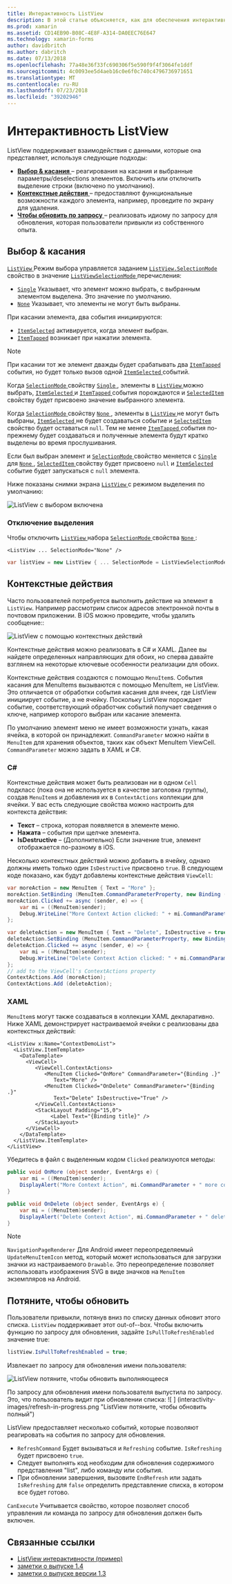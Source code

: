 ```yaml
---
title: Интерактивность ListView
description: В этой статье объясняется, как для обеспечения интерактивности ListView Xamarin.Forms, реализовав выбранные параметры, контекст действия и по запросу для обновления.
ms.prod: xamarin
ms.assetid: CD14EB90-B08C-4E8F-A314-DA0EEC76E647
ms.technology: xamarin-forms
author: davidbritch
ms.author: dabritch
ms.date: 07/13/2018
ms.openlocfilehash: 77a48e36f33fc690306f5e590f9f4f3064fe1ddf
ms.sourcegitcommit: 4c0093ee5d4aeb16c0e6f0c740c4796736971651
ms.translationtype: MT
ms.contentlocale: ru-RU
ms.lasthandoff: 07/23/2018
ms.locfileid: "39202946"
---
```

# <a name="listview-interactivity"></a>Интерактивность ListView

ListView поддерживает взаимодействия с данными, которые она представляет, используя следующие подходы:

- [**Выбор & касания** ](#selectiontaps) &ndash; реагирования на касания и выбранные параметры/deselections элементов. Включить или отключить выделение строки (включено по умолчанию).
- [**Контекстные действия** ](#Context_Actions) &ndash; предоставляют функциональные возможности каждого элемента, например, проведите по экрану для удаления.
- [**Чтобы обновить по запросу** ](#Pull_to_Refresh) &ndash; реализовать идиому по запросу для обновления, которая пользователи привыкли из собственного опыта.

<a name="selectiontaps" />

## <a name="selection--taps"></a>Выбор & касания

[ `ListView` ](xref:Xamarin.Forms.ListView) Режим выбора управляется заданием [ `ListView.SelectionMode` ](xref:Xamarin.Forms.ListView.SelectionMode) свойство в значение [ `ListViewSelectionMode` ](xref:Xamarin.Forms.ListViewSelectionMode) перечисления:

- [`Single`](xref:Xamarin.Forms.ListViewSelectionMode.Single) Указывает, что элемент можно выбрать, с выбранным элементом выделена. Это значение по умолчанию.
- [`None`](xref:Xamarin.Forms.ListViewSelectionMode.None) Указывает, что элементы не могут быть выбраны.

При касании элемента, два события инициируются:

- [`ItemSelected`](xref:Xamarin.Forms.ListView.ItemSelected) активируется, когда элемент выбран.
- [`ItemTapped`](xref:Xamarin.Forms.ListView.ItemTapped) возникает при нажатии элемента.

> [!NOTE]
> При касании тот же элемент дважды будет срабатывать два [ `ItemTapped` ](xref:Xamarin.Forms.ListView.ItemTapped) события, но будет только вызов одной [ `ItemSelected` ](xref:Xamarin.Forms.ListView.ItemSelected) событий.

Когда [ `SelectionMode` ](xref:Xamarin.Forms.ListView.SelectionMode) свойству [ `Single` ](xref:Xamarin.Forms.ListViewSelectionMode.Single), элементы в [ `ListView` ](xref:Xamarin.Forms.ListView) можно выбрать, [ `ItemSelected` ](xref:Xamarin.Forms.ListView.ItemSelected) и [ `ItemTapped` ](xref:Xamarin.Forms.ListView.ItemTapped) события порождаются и [ `SelectedItem` ](xref:Xamarin.Forms.ListView.SelectedItem) свойству будет присвоено значение выбранного элемента.

Когда [ `SelectionMode` ](xref:Xamarin.Forms.ListView.SelectionMode) свойству [ `None` ](xref:Xamarin.Forms.ListViewSelectionMode.None), элементы в [ `ListView` ](xref:Xamarin.Forms.ListView) не могут быть выбраны, [ `ItemSelected` ](xref:Xamarin.Forms.ListView.ItemSelected) не будет создаваться событие и [ `SelectedItem` ](xref:Xamarin.Forms.ListView.SelectedItem) свойство будет оставаться `null`. Тем не менее [ `ItemTapped` ](xref:Xamarin.Forms.ListView.ItemTapped) события по-прежнему будет создаваться и полученные элемента будут кратко выделены во время прослушивания.

Если был выбран элемент и [ `SelectionMode` ](xref:Xamarin.Forms.ListView.SelectionMode) свойство меняется с [ `Single` ](xref:Xamarin.Forms.ListViewSelectionMode.Single) для [ `None` ](xref:Xamarin.Forms.ListViewSelectionMode.None), [ `SelectedItem` ](xref:Xamarin.Forms.ListView.SelectedItem) свойству будет присвоено `null` и [ `ItemSelected` ](xref:Xamarin.Forms.ListView.ItemSelected) событие будет запускаться с `null` элемента.

Ниже показаны снимки экрана [ `ListView` ](xref:Xamarin.Forms.ListView) с режимом выделения по умолчанию:

![](interactivity-images/selection-default.png "ListView с выбором включена")

### <a name="disabling-selection"></a>Отключение выделения

Чтобы отключить [ `ListView` ](xref:Xamarin.Forms.ListView) набора [ `SelectionMode` ](xref:Xamarin.Forms.ListView.SelectionMode) свойства [ `None` ](xref:Xamarin.Forms.ListViewSelectionMode.None):

```xaml
<ListView ... SelectionMode="None" />
```

```csharp
var listView = new ListView { ... SelectionMode = ListViewSelectionMode.None };
```

<a name="Context_Actions" />

## <a name="context-actions"></a>Контекстные действия
Часто пользователей потребуется выполнить действие на элемент в `ListView`. Например рассмотрим список адресов электронной почты в почтовом приложении. В iOS можно проведите, чтобы удалить сообщение::

![](interactivity-images/context-default.png "ListView с помощью контекстных действий")

Контекстные действия можно реализовать в C# и XAML. Далее вы найдете определенных направляющих для обоих, но сперва давайте взглянем на некоторые ключевые особенности реализации для обоих.

Контекстные действия создаются с помощью `MenuItem`s. События касания для MenuItems вызываются с помощью MenuItem, не ListView. Это отличается от обработки события касания для ячеек, где ListView инициирует событие, а не ячейку. Поскольку ListView порождает событие, соответствующий обработчик событий получает сведения о ключе, например которого выбран или касание элемента.

По умолчанию элемент меню не имеет возможности узнать, какая ячейка, в которой он принадлежит. `CommandParameter` можно найти в `MenuItem` для хранения объектов, таких как объект MenuItem ViewCell. `CommandParameter` можно задать в XAML и C#.

### <a name="c"></a>C#  

Контекстные действия может быть реализован ни в одном `Cell` подкласс (пока она не используется в качестве заголовка группы), создав `MenuItem`s и добавления их в `ContextActions` коллекции для ячейки. У вас есть следующие свойства можно настроить для контекста действия:

* **Текст** &ndash; строка, которая появляется в элементе меню.
* **Нажата** &ndash; события при щелчке элемента.
* **IsDestructive** &ndash; (Дополнительно) Если значение true, элемент отображается по-разному в iOS.

Несколько контекстных действий можно добавить в ячейку, однако должны иметь только один `IsDestructive` присвоено `true`. В следующем коде показано, как будут добавлены контекстные действия `ViewCell`:

```csharp
var moreAction = new MenuItem { Text = "More" };
moreAction.SetBinding (MenuItem.CommandParameterProperty, new Binding ("."));
moreAction.Clicked += async (sender, e) => {
    var mi = ((MenuItem)sender);
    Debug.WriteLine("More Context Action clicked: " + mi.CommandParameter);
};

var deleteAction = new MenuItem { Text = "Delete", IsDestructive = true }; // red background
deleteAction.SetBinding (MenuItem.CommandParameterProperty, new Binding ("."));
deleteAction.Clicked += async (sender, e) => {
    var mi = ((MenuItem)sender);
    Debug.WriteLine("Delete Context Action clicked: " + mi.CommandParameter);
};
// add to the ViewCell's ContextActions property
ContextActions.Add (moreAction);
ContextActions.Add (deleteAction);
```

### <a name="xaml"></a>XAML

`MenuItem`s могут также создаваться в коллекции XAML декларативно. Ниже XAML демонстрирует настраиваемой ячейки с реализованы два контекстных действий:

```xaml
<ListView x:Name="ContextDemoList">
  <ListView.ItemTemplate>
    <DataTemplate>
      <ViewCell>
         <ViewCell.ContextActions>
            <MenuItem Clicked="OnMore" CommandParameter="{Binding .}"
               Text="More" />
            <MenuItem Clicked="OnDelete" CommandParameter="{Binding .}"
               Text="Delete" IsDestructive="True" />
         </ViewCell.ContextActions>
         <StackLayout Padding="15,0">
              <Label Text="{Binding title}" />
         </StackLayout>
      </ViewCell>
    </DataTemplate>
  </ListView.ItemTemplate>
</ListView>
```

Убедитесь в файл с выделенным кодом `Clicked` реализуются методы:

```csharp
public void OnMore (object sender, EventArgs e) {
    var mi = ((MenuItem)sender);
    DisplayAlert("More Context Action", mi.CommandParameter + " more context action", "OK");
}

public void OnDelete (object sender, EventArgs e) {
    var mi = ((MenuItem)sender);
    DisplayAlert("Delete Context Action", mi.CommandParameter + " delete context action", "OK");
}
```

> [!NOTE]
> `NavigationPageRenderer` Для Android имеет переопределяемый `UpdateMenuItemIcon` метод, который может использоваться для загрузки значки из настраиваемого `Drawable`. Это переопределение позволяет использовать изображения SVG в виде значков на `MenuItem` экземпляров на Android.

<a name="Pull_to_Refresh" />

## <a name="pull-to-refresh"></a>Потяните, чтобы обновить
Пользователи привыкли, потянув вниз по списку данных обновит этого списка. `ListView` поддерживает этот out-of--box. Чтобы включить функцию по запросу для обновления, задайте `IsPullToRefreshEnabled` значение true:

```csharp
listView.IsPullToRefreshEnabled = true;
```

Извлекает по запросу для обновления имени пользователя:

![](interactivity-images/refresh-start.png "ListView потяните, чтобы обновить выполняющееся")

По запросу для обновления имени пользователя выпустила по запросу. Это, что пользователь видит при обновлении списка: ![ ] (interactivity-images/refresh-in-progress.png "ListView потяните, чтобы обновить полный")

ListView предоставляет несколько событий, которые позволяют реагировать на события по запросу для обновления.

-  `RefreshCommand` Будет вызываться и `Refreshing` событие. `IsRefreshing` будет присвоено `true`.
-  Следует выполнять код необходим для обновления содержимого представления "list", либо команду или события.
-  При обновлении завершения, вызовите `EndRefresh` или задать `IsRefreshing` для `false` определить представление списка, в котором все будет готово.

`CanExecute` Учитывается свойство, которое позволяет способ управления ли команда по запросу для обновления должен быть включен.



## <a name="related-links"></a>Связанные ссылки

- [ListView интерактивности (пример)](https://developer.xamarin.com/samples/xamarin-forms/UserInterface/ListView/interactivity)
- [заметки о выпуске 1.4](http://forums.xamarin.com/discussion/35451/xamarin-forms-1-4-0-released/)
- [заметки о выпуске версии 1.3](http://forums.xamarin.com/discussion/29934/xamarin-forms-1-3-0-released/)
